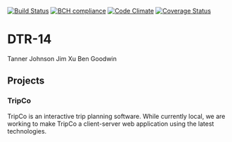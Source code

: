 [![Build Status](https://travis-ci.com/csu2017sp314/DTR-14.svg?token=g3Pjq4ycUmY7syvEBKZz&branch=master)](https://travis-ci.com/csu2017sp314/DTR-14)
[![BCH compliance](https://bettercodehub.com/edge/badge/csu2017sp314/DTR-14?token=74a73d6e53f3371de60d42dd3206a44e54a088ce)](https://bettercodehub.com/results/csu2017sp314/DTR-14)
[![Code Climate](https://codeclimate.com/repos/58d1d5703de5b2025a000638/badges/841fa91fef27408833e5/gpa.svg)](https://codeclimate.com/repos/58d1d5703de5b2025a000638/feed)
[![Coverage Status](https://coveralls.io/repos/github/csu2017sp314/DTR-14/badge.svg?branch=master&t=8dRkRX)](https://coveralls.io/github/csu2017sp314/DTR-14?branch=master)

# DTR-14
Tanner Johnson
Jim Xu
Ben Goodwin

## Projects
### TripCo
TripCo is an interactive trip planning software. While currently local, we are working to make TripCo a client-server web application using the latest technologies. 
